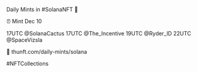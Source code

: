 Daily Mints in #SolanaNFT 🚀

⏰ Mint Dec 10

17UTC @SolanaCactus
17UTC @The_Incentive
19UTC @Ryder_ID
22UTC @SpaceVizsla

🔗 thunft.com/daily-mints/solana

#NFTCollections